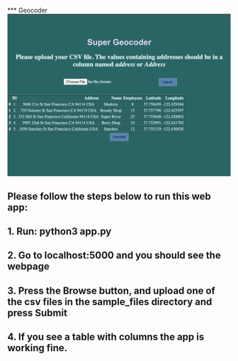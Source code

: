 *** Geocoder 
![](/images/Untitled.png)
>>
## Please follow the steps below to run this web app:
## 1. Run: python3 app.py

## 2. Go to localhost:5000 and you should see the webpage

## 3. Press the Browse button, and upload one of the csv files in the sample_files directory and press Submit

## 4. If you see a table with columns the app is working fine.
>>>

